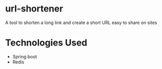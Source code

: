 # url-shortener
A tool to shorten a long link and create a short URL easy to share on sites

# Technologies Used 
- Spring boot
- Redis
